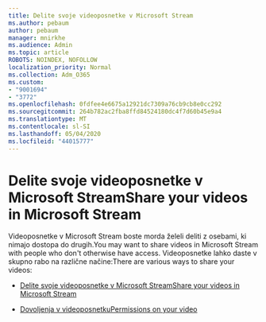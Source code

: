 ```yaml
---
title: Delite svoje videoposnetke v Microsoft Stream
ms.author: pebaum
author: pebaum
manager: mnirkhe
ms.audience: Admin
ms.topic: article
ROBOTS: NOINDEX, NOFOLLOW
localization_priority: Normal
ms.collection: Adm_O365
ms.custom:
- "9001694"
- "3772"
ms.openlocfilehash: 0fdfee4e6675a12921dc7309a76cb9cb8e0cc292
ms.sourcegitcommit: 264b782ac2fba8ffd84524180dc4f7d60b45e9a4
ms.translationtype: MT
ms.contentlocale: sl-SI
ms.lasthandoff: 05/04/2020
ms.locfileid: "44015777"
---
```

# <a name="share-your-videos-in-microsoft-stream"></a><span data-ttu-id="95fc9-102">Delite svoje videoposnetke v Microsoft Stream</span><span class="sxs-lookup"><span data-stu-id="95fc9-102">Share your videos in Microsoft Stream</span></span>

<span data-ttu-id="95fc9-103">Videoposnetke v Microsoft Stream boste morda želeli deliti z osebami, ki nimajo dostopa do drugih.</span><span class="sxs-lookup"><span data-stu-id="95fc9-103">You may want to share videos in Microsoft Stream with people who don't otherwise have access.</span></span> <span data-ttu-id="95fc9-104">Videoposnetke lahko daste v skupno rabo na različne načine:</span><span class="sxs-lookup"><span data-stu-id="95fc9-104">There are various ways to share your videos:</span></span>

- [<span data-ttu-id="95fc9-105">Delite svoje videoposnetke v Microsoft Stream</span><span class="sxs-lookup"><span data-stu-id="95fc9-105">Share your videos in Microsoft Stream</span></span>](https://docs.microsoft.com/stream/portal-share-video)

- [<span data-ttu-id="95fc9-106">Dovoljenja v videoposnetku</span><span class="sxs-lookup"><span data-stu-id="95fc9-106">Permissions on your video</span></span>](https://docs.microsoft.com/stream/portal-share-video#permissions-on-your-video)
